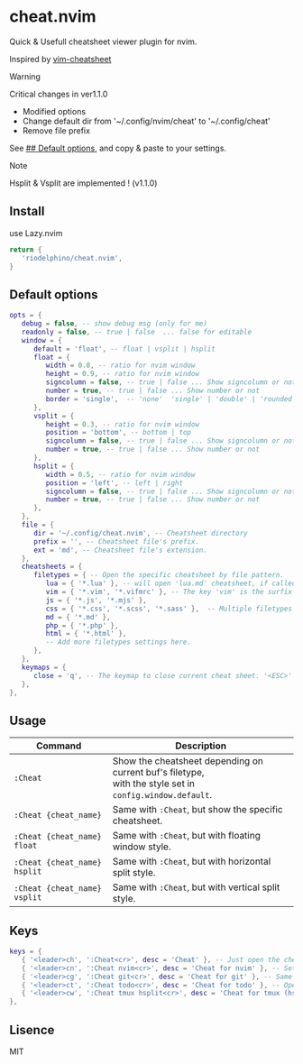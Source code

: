 
# cheat.nvim

Quick & Usefull cheatsheet viewer plugin for nvim.

Inspired by [vim-cheatsheet](https://github.com/reireias/vim-cheatsheet)

> [!Warning]
> Critical changes in ver1.1.0
> - Modified options
> - Change default dir from '~/.config/nvim/cheat' to '~/.config/cheat'
> - Remove file prefix

See [## Default options](#default-options), and copy & paste to your settings.


> [!Note]
> Hsplit & Vsplit are implemented ! (v1.1.0)


## Install

use Lazy.nvim
```lua
return {
   'riodelphino/cheat.nvim',
}
```

## Default options

```lua
opts = {
   debug = false, -- show debug msg (only for me)
   readonly = false, -- true | false  ... false for editable
   window = {
      default = 'float', -- float | vsplit | hsplit
      float = {
         width = 0.8, -- ratio for nvim window
         height = 0.9, -- ratio for nvim window
         signcolumn = false, -- true | false ... Show signcolumn or not
         number = true, -- true | false ... Show number or not
         border = 'single',  -- 'none'  'single' | 'double' | 'rounded' | 'solid'
      },
      vsplit = {
         height = 0.3, -- ratio for nvim window
         position = 'bottom', -- bottom | top
         signcolumn = false, -- true | false ... Show signcolumn or not
         number = true, -- true | false ... Show number or not
      },
      hsplit = {
         width = 0.5, -- ratio for nvim window
         position = 'left', -- left | right
         signcolumn = false, -- true | false ... Show signcolumn or not
         number = true, -- true | false ... Show number or not
      },
   },
   file = {
      dir = '~/.config/cheat.nvim', -- Cheatsheet directory
      prefix = '', -- Cheatsheet file's prefix.
      ext = 'md', -- Cheatsheet file's extension.
   },
   cheatsheets = {
      filetypes = { -- Open the specific cheatsheet by file pattern.
         lua = { '*.lua' }, -- will open 'lua.md' cheatsheet, if called on *.lua files
         vim = { '*.vim', '*.vifmrc' }, -- The key 'vim' is the surfix of filename. ex.) cheat-vim.md
         js = { '*.js', '*.mjs' },
         css = { '*.css', '*.scss', '*.sass' },  -- Multiple filetypes are allowed.
         md = { '*.md' },
         php = { '*.php' },
         html = { '*.html' },
         -- Add more filetypes settings here.
      },
   },
   keymaps = {
      close = 'q', -- The keymap to close current cheat sheet. '<ESC>' is also good
   },
},
```


## Usage

| Command                      | Description                                                                                                |
| ---------------------------- | ---------------------------------------------------------------------------------------------------------- |
| `:Cheat`                     | Show the cheatsheet depending on current buf's filetype,<br>with the style set in `config.window.default`. |
| `:Cheat {cheat_name}`        | Same with `:Cheat`, but show the specific cheatsheet.                                                      |
| `:Cheat {cheat_name} float`  | Same with `:Cheat`, but with floating window style.                                                        |
| `:Cheat {cheat_name} hsplit` | Same with `:Cheat`, but with horizontal split style.                                                       |
| `:Cheat {cheat_name} vsplit` | Same with `:Cheat`, but with vertical split style.                                                         |


## Keys

```lua
keys = {
   { '<leader>ch', ':Cheat<cr>', desc = 'Cheat' }, -- Just open the cheat sheet, for each filetype of the current buffer
   { '<leader>cn', ':Cheat nvim<cr>', desc = 'Cheat for nvim' }, -- Set your special cheat sheet, independent on filetype
   { '<leader>cg', ':Cheat git<cr>', desc = 'Cheat for git' }, -- Same above
   { '<leader>ct', ':Cheat todo<cr>', desc = 'Cheat for todo' }, -- Open your todo file
   { '<leader>cw', ':Cheat tmux hsplit<cr>', desc = 'Cheat for tmux (hsplit)' }, -- Open in specific win_type
},
```


## Lisence
MIT

